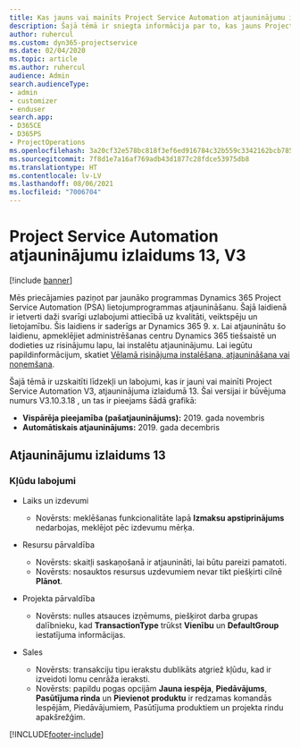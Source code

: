 ```yaml
---
title: Kas jauns vai mainīts Project Service Automation atjauninājumu izlaidumā 13, V3
description: Šajā tēmā ir sniegta informācija par to, kas jauns Project Service Automation atjauninājuma izlaidumā 13, 3. versijā
author: ruhercul
ms.custom: dyn365-projectservice
ms.date: 02/04/2020
ms.topic: article
ms.author: ruhercul
audience: Admin
search.audienceType:
- admin
- customizer
- enduser
search.app:
- D365CE
- D365PS
- ProjectOperations
ms.openlocfilehash: 3a20cf32e578bc818f3ef6ed916784c32b559c3342162bcb7857f5e9cc520d9c
ms.sourcegitcommit: 7f8d1e7a16af769adb43d1877c28fdce53975db8
ms.translationtype: HT
ms.contentlocale: lv-LV
ms.lasthandoff: 08/06/2021
ms.locfileid: "7006704"
---
```

# <a name="project-service-automation-update-release-13-v3"></a>Project Service Automation atjauninājumu izlaidums 13, V3

[!include [banner](../includes/psa-now-project-operations.md)]

Mēs priecājamies paziņot par jaunāko programmas Dynamics 365 Project Service Automation (PSA) lietojumprogrammas atjaunināšanu. Šajā laidienā ir ietverti daži svarīgi uzlabojumi attiecībā uz kvalitāti, veiktspēju un lietojamību. Šis laidiens ir saderīgs ar Dynamics 365 9. x. Lai atjauninātu šo laidienu, apmeklējiet administrēšanas centru Dynamics 365 tiešsaistē un dodieties uz risinājumu lapu, lai instalētu atjauninājumu. Lai iegūtu papildinformācijum, skatiet [Vēlamā risinājuma instalēšana, atjaunināšana vai noņemšana](/power-platform/admin/install-remove-preferred-solution).

Šajā tēmā ir uzskaitīti līdzekļi un labojumi, kas ir jauni vai mainīti Project Service Automation V3, atjauninājuma izlaidumā 13. Šai versijai ir būvējuma numurs V3.10.3.18 , un tas ir pieejams šādā grafikā:

- **Vispārēja pieejamība (pašatjauninājums):** 2019. gada novembris
- **Automātiskais atjauninājums:** 2019. gada decembris


## <a name="update-release-13"></a>Atjauninājumu izlaidums 13 

### <a name="bug-fixes"></a>Kļūdu labojumi

- Laiks un izdevumi

     - Novērsts: meklēšanas funkcionalitāte lapā **Izmaksu apstiprinājums** nedarbojas, meklējot pēc izdevumu mērķa.

- Resursu pārvaldība

     - Novērsts: skaitļi saskaņošanā ir atjaunināti, lai būtu pareizi pamatoti.
     - Novērsts: nosauktos resursus uzdevumiem nevar tikt piešķirti cilnē **Plānot**.

- Projekta pārvaldība

     - Novērsts: nulles atsauces izņēmums, piešķirot darba grupas dalībnieku, kad **TransactionType** trūkst **Vienību** un **DefaultGroup** iestatījuma informācijas.

- Sales

     - Novērsts: transakciju tipu ierakstu dublikāts atgriež kļūdu, kad ir izveidoti lomu cenrāža ieraksti.
     - Novērsts: papildu pogas opcijām **Jauna iespēja**, **Piedāvājums**, **Pasūtījuma rinda** un **Pievienot produktu** ir redzamas komandās Iespējām, Piedāvājumiem, Pasūtījuma produktiem un projekta rindu apakšrežģim.




[!INCLUDE[footer-include](../includes/footer-banner.md)]